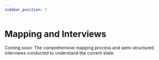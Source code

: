 ```yaml
---
sidebar_position: 3
---
```


# Mapping and Interviews

Coming soon: The comprehensive mapping process and semi-structured interviews conducted to understand the current state.